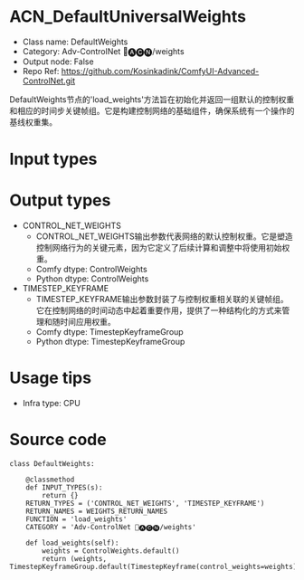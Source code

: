 # ACN_DefaultUniversalWeights
- Class name: DefaultWeights
- Category: Adv-ControlNet 🛂🅐🅒🅝/weights
- Output node: False
- Repo Ref: https://github.com/Kosinkadink/ComfyUI-Advanced-ControlNet.git

DefaultWeights节点的'load_weights'方法旨在初始化并返回一组默认的控制权重和相应的时间步关键帧组。它是构建控制网络的基础组件，确保系统有一个操作的基线权重集。

# Input types

# Output types
- CONTROL_NET_WEIGHTS
    - CONTROL_NET_WEIGHTS输出参数代表网络的默认控制权重。它是塑造控制网络行为的关键元素，因为它定义了后续计算和调整中将使用初始权重。
    - Comfy dtype: ControlWeights
    - Python dtype: ControlWeights
- TIMESTEP_KEYFRAME
    - TIMESTEP_KEYFRAME输出参数封装了与控制权重相关联的关键帧组。它在控制网络的时间动态中起着重要作用，提供了一种结构化的方式来管理和随时间应用权重。
    - Comfy dtype: TimestepKeyframeGroup
    - Python dtype: TimestepKeyframeGroup

# Usage tips
- Infra type: CPU

# Source code
```
class DefaultWeights:

    @classmethod
    def INPUT_TYPES(s):
        return {}
    RETURN_TYPES = ('CONTROL_NET_WEIGHTS', 'TIMESTEP_KEYFRAME')
    RETURN_NAMES = WEIGHTS_RETURN_NAMES
    FUNCTION = 'load_weights'
    CATEGORY = 'Adv-ControlNet 🛂🅐🅒🅝/weights'

    def load_weights(self):
        weights = ControlWeights.default()
        return (weights, TimestepKeyframeGroup.default(TimestepKeyframe(control_weights=weights)))
```